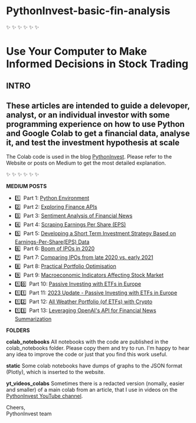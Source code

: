 # PythonInvest-basic-fin-analysis
:sparkles: :sparkles: :sparkles: :sparkles: :sparkles: :sparkles:

# Use Your Computer to Make Informed Decisions in Stock Trading

**INTRO**
-------------------------------------
 These articles are intended to guide a delevoper, analyst, or an individual investor with some programming experience on how to use Python and  Google Colab to get a financial data, analyse it, and test the investment hypothesis at scale
------------------------------------- 

The Colab code is used in the blog [PythonInvest](https://pythoninvest.com/blog). Please refer to the Website or posts on Medium to get the most detailed explanation.

:sparkles: :sparkles: :sparkles: :sparkles: :sparkles: :sparkles:

**MEDIUM POSTS**
* :one:	&nbsp;Part 1: [Python Environment](https://pythoninvest.com/long-read/python-environment) 
* :two:	&nbsp;Part 2: [Exploring Finance APIs](https://pythoninvest.com/long-read/exploring-finance-apis) 
* :three:	&nbsp;Part 3: [Sentiment Analysis of Financial News](https://pythoninvest.com/long-read/sentiment-analysis-of-financial-news) 
* :four:	&nbsp;Part 4: [Scraping Earnings Per Share (EPS)](https://pythoninvest.com/long-read/scraping-earnings-per-share-eps) 
* :five:	&nbsp;Part 5: [Developing a Short Term Investment Strategy Based on Earnings-Per-Share(EPS) Data](https://pythoninvest.com/long-read/developing-short-term-investment-strategy-based-on-esp) 
* :six:	&nbsp;Part 6: [Boom of IPOs in 2020](https://pythoninvest.com/long-read/boom-of-ipos-in-2020)  
* 7️⃣	&nbsp;Part 7: [Comparing IPOs from late 2020 vs. early 2021](https://pythoninvest.com/long-read/comparing-ipos-from-late-2020-2021)  
* 8️⃣ &nbsp;Part 8: [Practical Portfolio Optimisation](https://pythoninvest.com/long-read/practical-portfolio-optimisation)  
* 9️⃣ &nbsp;Part 9: [Macroeconomic Indicators Affecting Stock Market](https://pythoninvest.com/long-read/macro-indicators-affecting-stock-market)  
* :one::zero: &nbsp;Part 10: [Passive Investing with ETFs in Europe](https://pythoninvest.com/long-read/passive-investing-with-etfs-europe)  
* :one::one: &nbsp;Part 11: [2023 Update - Passive Investing with ETFs in Europe](https://pythoninvest.com/long-read/2023-passive-investing-with-etfs-europe)  
* :one::two: &nbsp;Part 12: [All Weather Portfolio (of ETFs) with Crypto](https://pythoninvest.com/long-read/all-weather-portfolio-with-crypto)  
* :one::three: &nbsp;Part 13: [Leveraging OpenAI's API for Financial News Summarization](https://pythoninvest.com/long-read/chatgpt-api-for-financial-news-summarization)  

**FOLDERS**

  **colab_notebooks**
   All notebooks with the code are published in the colab_notebooks folder. Please copy them and try to run.
   I'm happy to hear any idea to improve the code or just that you find this work useful.

  **static**
   Some colab notebooks have dumps of graphs to the JSON format (Plotly), which is inserted to the website.
  
  **yt_videos_colabs**
    Sometimes there is a redacted version (nomally, easier and smaller) of a main colab from an article, that I use in videos on the [PythonInvest YouTube channel](https://www.youtube.com/channel/UCZb99NG1IE75c5qH2mCuqVg). 

 
Cheers, <br>
PythonInvest team
